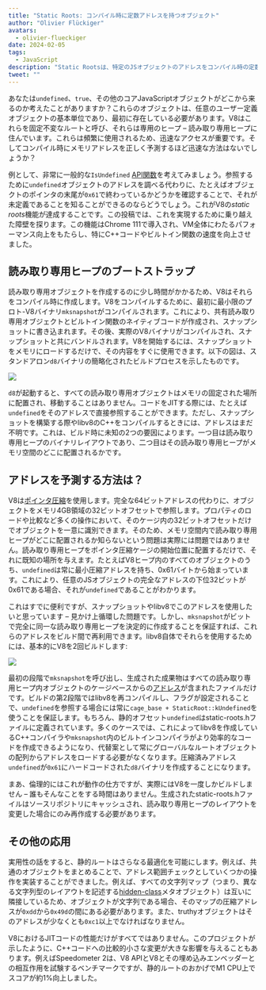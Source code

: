 ```yaml
---
title: "Static Roots: コンパイル時に定数アドレスを持つオブジェクト"
author: "Olivier Flückiger"
avatars: 
  - olivier-flueckiger
date: 2024-02-05
tags: 
  - JavaScript
description: "Static Rootsは、特定のJSオブジェクトのアドレスをコンパイル時の定数にします。"
tweet: ""
---
```


あなたは`undefined`、`true`、その他のコアJavaScriptオブジェクトがどこから来るのか考えたことがありますか？これらのオブジェクトは、任意のユーザー定義オブジェクトの基本単位であり、最初に存在している必要があります。V8はこれらを固定不変なルートと呼び、それらは専用のヒープ – 読み取り専用ヒープに住んでいます。これらは頻繁に使用されるため、迅速なアクセスが重要です。そしてコンパイル時にメモリアドレスを正しく予測するほど迅速な方法はないでしょうか？

<!--truncate-->
例として、非常に一般的な`IsUndefined` [API関数](https://source.chromium.org/chromium/chromium/src/+/main:v8/include/v8-value.h?q=symbol:%5Cbv8::Value::IsUndefined%5Cb%20case:yes)を考えてみましょう。参照するために`undefined`オブジェクトのアドレスを調べる代わりに、たとえばオブジェクトのポインタの末尾が`0x61`で終わっているかどうかを確認することで、それが未定義であることを知ることができるのならどうでしょう。これがV8の*static roots*機能が達成することです。この投稿では、これを実現するために乗り越えた障壁を探ります。この機能はChrome 111で導入され、VM全体にわたるパフォーマンス向上をもたらし、特にC++コードやビルトイン関数の速度を向上させました。

## 読み取り専用ヒープのブートストラップ

読み取り専用オブジェクトを作成するのに少し時間がかかるため、V8はそれらをコンパイル時に作成します。V8をコンパイルするために、最初に最小限のプロト-V8バイナリ`mksnapshot`がコンパイルされます。これにより、共有読み取り専用オブジェクトとビルトイン関数のネイティブコードが作成され、スナップショットに書き込まれます。その後、実際のV8バイナリがコンパイルされ、スナップショットと共にバンドルされます。V8を開始するには、スナップショットをメモリにロードするだけで、その内容をすぐに使用できます。以下の図は、スタンドアロン`d8`バイナリの簡略化されたビルドプロセスを示したものです。

![](/_img/static-roots/static-roots1.svg)

`d8`が起動すると、すべての読み取り専用オブジェクトはメモリの固定された場所に配置され、移動することはありません。コードをJITする際には、たとえば`undefined`をそのアドレスで直接参照することができます。ただし、スナップショットを構築する際やlibv8のC++をコンパイルするときには、アドレスはまだ不明です。これは、ビルド時に未知の2つの要因によります。一つ目は読み取り専用ヒープのバイナリレイアウトであり、二つ目はその読み取り専用ヒープがメモリ空間のどこに配置されるかです。

## アドレスを予測する方法は？

V8は[ポインタ圧縮](https://v8.dev/blog/pointer-compression)を使用します。完全な64ビットアドレスの代わりに、オブジェクトをメモリ4GB領域の32ビットオフセットで参照します。プロパティのロードや比較など多くの操作において、そのケージ内の32ビットオフセットだけでオブジェクトを一意に識別できます。そのため、メモリ空間内で読み取り専用ヒープがどこに配置されるか知らないという問題は実際には問題ではありません。読み取り専用ヒープをポインタ圧縮ケージの開始位置に配置するだけで、それに既知の場所を与えます。たとえばV8ヒープ内のすべてのオブジェクトのうち、`undefined`は常に最小圧縮アドレスを持ち、0x61バイトから始まっています。これにより、任意のJSオブジェクトの完全なアドレスの下位32ビットが0x61である場合、それが`undefined`であることがわかります。

これはすでに便利ですが、スナップショットやlibv8でこのアドレスを使用したいと思っています – 見かけ上循環した問題です。しかし、`mksnapshot`がビットで完全に同一な読み取り専用ヒープを決定的に作成することを保証すれば、これらのアドレスをビルド間で再利用できます。libv8自体でそれらを使用するためには、基本的にV8を2回ビルドします:

![](/_img/static-roots/static-roots2.svg)

最初の段階で`mksnapshot`を呼び出し、生成された成果物はすべての読み取り専用ヒープ内オブジェクトのケージベースからの[アドレス](https://source.chromium.org/chromium/chromium/src/+/main:v8/src/roots/static-roots.h)が含まれたファイルだけです。ビルドの第2段階ではlibv8を再コンパイルし、フラグが設定されることで、`undefined`を参照する場合には常に`cage_base + StaticRoot::kUndefined`を使うことを保証します。もちろん、静的オフセット`undefined`はstatic-roots.hファイルに定義されています。多くのケースでは、これによってlibv8を作成しているC++コンパイラや`mksnapshot`内のビルトインコンパイラがより効率的なコードを作成できるようになり、代替案として常にグローバルなルートオブジェクトの配列からアドレスをロードする必要がなくなります。圧縮済みアドレス`undefined`が`0x61`にハードコードされた`d8`バイナリを作成することになります。

まあ、倫理的にはこれが動作の仕方ですが、実際にはV8を一度しかビルドしません – 誰もそんなことをする時間はありません。生成されたstatic-roots.hファイルはソースリポジトリにキャッシュされ、読み取り専用ヒープのレイアウトを変更した場合にのみ再作成する必要があります。

## その他の応用

実用性の話をすると、静的ルートはさらなる最適化を可能にします。例えば、共通のオブジェクトをまとめることで、アドレス範囲チェックとしていくつかの操作を実装することができました。例えば、すべての文字列マップ（つまり、異なる文字列型のレイアウトを記述する[hidden-class](https://v8.dev/docs/hidden-classes)メタオブジェクト）は互いに隣接しているため、オブジェクトが文字列である場合、そのマップの圧縮アドレスが`0xdd`から`0x49d`の間にある必要があります。また、truthyオブジェクトはそのアドレスが少なくとも`0xc1`以上でなければなりません。

V8におけるJITコードの性能だけがすべてではありません。このプロジェクトが示したように、C++コードへの比較的小さな変更が大きな影響を与えることもあります。例えばSpeedometer 2は、V8 APIとV8とその埋め込みエンベッダーとの相互作用を試験するベンチマークですが、静的ルートのおかげでM1 CPU上でスコアが約1%向上しました。
